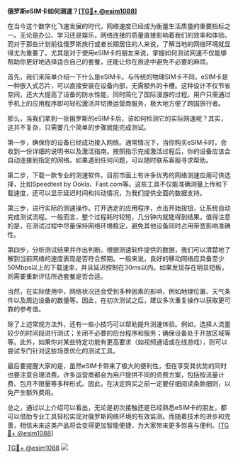 **俄罗斯eSIM卡如何测速？[[TG💪+ @esim1088](https://t.me/s/esim1088)]**

在当今这个数字化飞速发展的时代，网络速度已经成为衡量生活质量的重要指标之一。无论是办公、学习还是娱乐，网络连接的质量直接影响着我们的效率和体验。而对于那些计划前往俄罗斯旅行或者长期居住的人来说，了解当地的网络环境就显得尤为重要了。尤其是对于使用eSIM卡的朋友来说，掌握如何测试网速不仅能够帮助你更好地选择适合自己的套餐，还能让你在旅途中避免不必要的麻烦。

首先，我们来简单介绍一下什么是eSIM卡。与传统的物理SIM卡不同，eSIM卡是一种嵌入式芯片，可以直接安装在设备内部，无需额外的卡槽。这种设计不仅节省空间，还大大提高了设备的防水性能，同时简化了国际漫游的过程。用户只需通过手机上的应用程序即可轻松激活并切换运营商服务，极大地方便了跨国旅行者。

那么，当我们拿到一张俄罗斯的eSIM卡后，该如何检测它的实际网速呢？其实，这并不复杂，只需要几个简单的步骤就能完成测试。

第一步，确保你的设备已经成功接入网络。通常情况下，当你购买eSIM卡时，会收到一份详细的说明书以及激活指南。按照指示完成激活过程后，你的设备应该会自动连接到指定的网络。如果遇到任何问题，可以随时联系客服寻求帮助。

第二步，下载一款专业的测速软件。目前市面上有许多优秀的网络测速应用可供选择，比如Speedtest by Ookla、Fast.com等。这些工具不仅能准确测量上传和下载速度，还可以显示延迟时间和抖动情况，为我们提供全面的数据支持。

第三步，进行实际的测速操作。打开选定的应用程序，点击开始按钮，让系统自动完成测试流程。一般而言，整个过程耗时较短，几分钟内就能得到结果。值得注意的是，在测试过程中尽量保持网络环境稳定，避免其他设备同时占用带宽影响准确性。

第四步，分析测试结果并作出判断。根据测速软件提供的数据，我们可以清楚地了解到当前网络的速度表现是否符合预期。一般来说，良好的移动网络应具备至少50Mbps以上的下载速率，并且延迟控制在30ms以内。如果发现存在明显短板，则需要重新评估所选套餐是否合适。

当然，在实际使用中，网络状况还会受到多种因素的影响，例如地理位置、天气条件以及周边设备的数量等。因此，在初次测试之后，建议多次重复操作以获取更可靠的参考值。

除了上述常规方法外，还有一些小技巧可以帮助提升测速体验。例如，选择人流量较少的时间段进行测试；关闭不必要的后台程序和服务；确保设备处于开放区域等等。此外，如果你对某些特定功能有更高要求（如视频通话或在线游戏），则可以尝试专门针对这些场景优化的测试工具。

最后要提醒大家的是，虽然eSIM卡带来了极大的便利性，但在享受其优势的同时也要注意合理消费。许多运营商都会为用户提供不同的资费方案，包括按流量计费、包月不限量等多种形式。因此，在决定购买之前一定要仔细阅读条款细则，以免产生额外费用。

总之，通过以上介绍可以看出，无论是初次接触还是已经熟悉eSIM卡的朋友，都可以借助专业工具轻松实现对俄罗斯网络环境的有效监测。而随着技术的进步和完善，相信未来这类产品将会变得更加智能便捷，为大家带来更多惊喜与便利。[[TG💪+ @esim1088](https://t.me/s/esim1088)]

[TG💪+ @esim1088](https://t.me/s/esim1088) ![](https://i.postimg.cc/4NQfJmqS/Snipaste-2025-05-13-00-14-12.png)